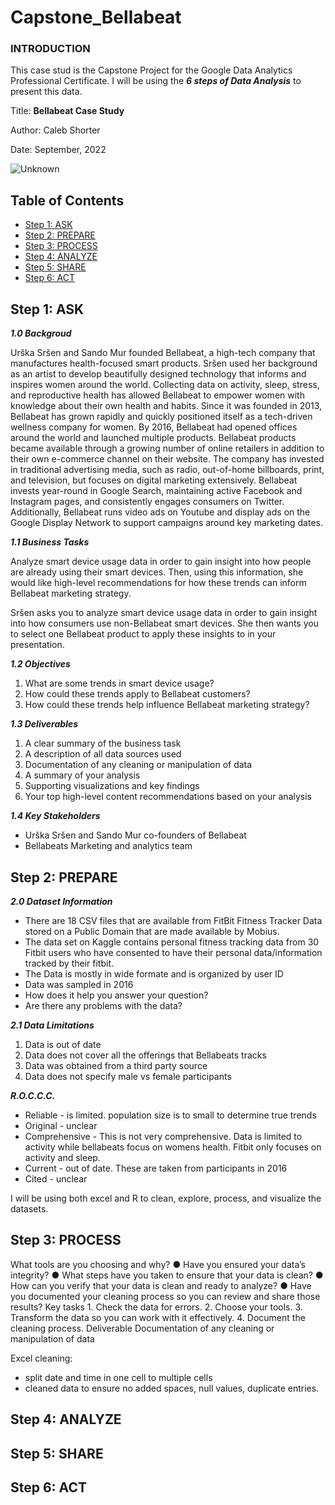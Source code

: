 # Capstone_Bellabeat

### INTRODUCTION

This case stud is the Capstone Project for the Google Data Analytics Professional Certificate. I will be using the ***6 steps of Data Analysis*** to present this data.


Title: ****Bellabeat Case Study****

Author: Caleb Shorter

Date: September, 2022

![Unknown](https://user-images.githubusercontent.com/112402643/200191189-c222e396-7442-439e-a891-3224f71c079c.png)

## Table of Contents
- [Step 1: ASK](#step-1-ask)
- [Step 2: PREPARE](#step-2-prepare)
- [Step 3: PROCESS](#step-3-process)
- [Step 4: ANALYZE](#step-4-analyze)
- [Step 5: SHARE](#step-5-share)
- [Step 6: ACT](#step-6-act)

## Step 1: ASK

***1.0 Backgroud***

Urška Sršen and Sando Mur founded Bellabeat, a high-tech company that manufactures health-focused smart products.
Sršen used her background as an artist to develop beautifully designed technology that informs and inspires women around
the world. Collecting data on activity, sleep, stress, and reproductive health has allowed Bellabeat to empower women with
knowledge about their own health and habits. Since it was founded in 2013, Bellabeat has grown rapidly and quickly
positioned itself as a tech-driven wellness company for women.
By 2016, Bellabeat had opened offices around the world and launched multiple products. Bellabeat products became available
through a growing number of online retailers in addition to their own e-commerce channel on their website. The company
has invested in traditional advertising media, such as radio, out-of-home billboards, print, and television, but focuses on digital
marketing extensively. Bellabeat invests year-round in Google Search, maintaining active Facebook and Instagram pages, and
consistently engages consumers on Twitter. Additionally, Bellabeat runs video ads on Youtube and display ads on the Google
Display Network to support campaigns around key marketing dates.

***1.1 Business Tasks***

Analyze smart device usage data in order to gain insight into how people are already using their smart devices. Then, using this information, she would like high-level recommendations for how these trends can inform Bellabeat marketing strategy.

Sršen asks you to analyze smart device usage data in order to gain insight into how consumers use non-Bellabeat smart
devices. She then wants you to select one Bellabeat product to apply these insights to in your presentation.

***1.2 Objectives***

1. What are some trends in smart device usage?
2. How could these trends apply to Bellabeat customers?
3. How could these trends help influence Bellabeat marketing strategy?

***1.3 Deliverables***

1. A clear summary of the business task
2. A description of all data sources used
3. Documentation of any cleaning or manipulation of data
4. A summary of your analysis
5. Supporting visualizations and key findings
6. Your top high-level content recommendations based on your analysis

***1.4 Key Stakeholders***

- Urška Sršen and Sando Mur co-founders of Bellabeat
- Bellabeats Marketing and analytics team

## Step 2: PREPARE

***2.0 Dataset Information***

- There are 18 CSV files that are available from FitBit Fitness Tracker Data stored on a Public Domain that are made available by Mobius.
- The data set on Kaggle contains personal fitness tracking data from 30 Fitbit users who have consented to have their personal data/information tracked by their fitbit.
- The Data is mostly in wide formate and is organized by user ID  
- Data was sampled in 2016
- How does it help you answer your question?
- Are there any problems with the data?

***2.1 Data Limitations***

1. Data is out of date
2. Data does not cover all the offerings that Bellabeats tracks
3. Data was obtained from a third party source 
4. Data does not specify male vs female participants 


**_R.O.C.C.C._**

- Reliable - is limited. population size is to small to determine true trends 
- Original - unclear
- Comprehensive - This is not very comprehensive. Data is limited to activity while bellabeats focus on womens health. Fitbit only focuses on activity and sleep.
- Current - out of date. These are taken from participants in 2016
- Cited - unclear
 
I will be using both excel and R to clean, explore, process, and visualize the datasets. 

## Step 3: PROCESS

What tools are you choosing and why? ● Have you ensured your data’s integrity? ● What steps have you taken to ensure that your data is clean? ● How can you verify that your data is clean and ready to analyze? ● Have you documented your cleaning process so you can review and share those results?
Key tasks 1. Check the data for errors. 2. Choose your tools. 3. Transform the data so you can work with it effectively. 4. Document the cleaning process.
Deliverable Documentation of any cleaning or manipulation of data

Excel cleaning:
- split date and time in one cell to multiple cells 
- cleaned data to ensure no added spaces, null values, duplicate entries. 


## Step 4: ANALYZE

## Step 5: SHARE

## Step 6: ACT
